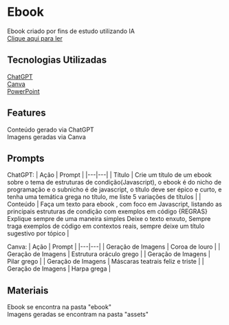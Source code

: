 # Ebook
Ebook criado por fins de estudo utilizando IA\
[Clique aqui para ler](https://github.com/GabrielM-Paula/Ebook/blob/main/ebook/OraculosJavascript.pptx)


## Tecnologias Utilizadas
[ChatGPT](https://chatgpt.com)\
[Canva](https://www.canva.com)\
[PowerPoint](https://www.canva.com)


## Features
Conteúdo gerado via ChatGPT\
Imagens geradas via Canva


## Prompts
ChatGPT:
| Ação | Prompt |
|---|---|
| Título | Crie um título de um ebook sobre o tema de estruturas de condição(Javascript), o ebook é do nicho de programação e o subnicho é de javascript, o título deve ser épico e curto, e tenha uma temática grega no título, me liste 5 variações de títulos |
| Conteúdo | Faça um texto para ebook , com foco em Javascript, listando as principais estruturas de condição com exemplos em código {REGRAS} Explique sempre de uma maneira simples Deixe o texto enxuto, Sempre traga exemplos de código em contextos reais, sempre deixe um título sugestivo por tópico |


Canva:
| Ação | Prompt |
|---|---|
| Geração de Imagens | Coroa de louro |
| Geração de Imagens | Estrutura oráculo grego |
| Geração de Imagens | Pilar grego |
| Geração de Imagens | Máscaras teatrais feliz e triste |
| Geração de Imagens | Harpa grega |


## Materiais
Ebook se encontra na pasta "ebook"\
Imagens geradas se encontram na pasta "assets"

